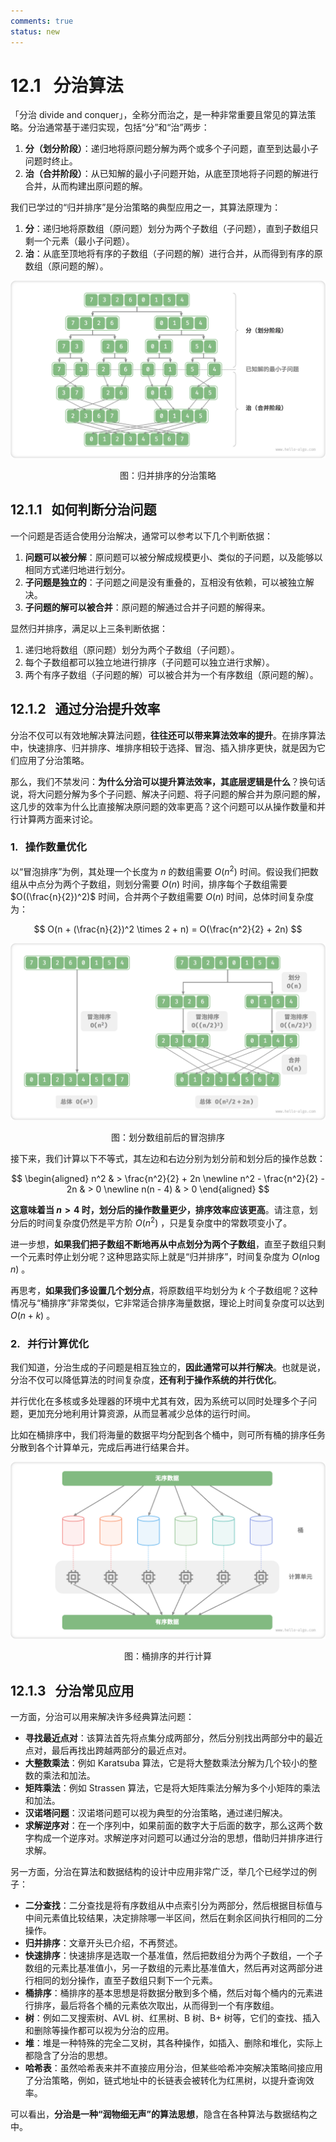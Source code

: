 ```yaml
---
comments: true
status: new
---
```


# 12.1 &nbsp; 分治算法

「分治 divide and conquer」，全称分而治之，是一种非常重要且常见的算法策略。分治通常基于递归实现，包括“分”和“治”两步：

1. **分（划分阶段）**：递归地将原问题分解为两个或多个子问题，直至到达最小子问题时终止。
2. **治（合并阶段）**：从已知解的最小子问题开始，从底至顶地将子问题的解进行合并，从而构建出原问题的解。

我们已学过的“归并排序”是分治策略的典型应用之一，其算法原理为：

1. **分**：递归地将原数组（原问题）划分为两个子数组（子问题），直到子数组只剩一个元素（最小子问题）。
2. **治**：从底至顶地将有序的子数组（子问题的解）进行合并，从而得到有序的原数组（原问题的解）。

![归并排序的分治策略](divide_and_conquer.assets/divide_and_conquer_merge_sort.png)

<p align="center"> 图：归并排序的分治策略 </p>

## 12.1.1 &nbsp; 如何判断分治问题

一个问题是否适合使用分治解决，通常可以参考以下几个判断依据：

1. **问题可以被分解**：原问题可以被分解成规模更小、类似的子问题，以及能够以相同方式递归地进行划分。
2. **子问题是独立的**：子问题之间是没有重叠的，互相没有依赖，可以被独立解决。
3. **子问题的解可以被合并**：原问题的解通过合并子问题的解得来。

显然归并排序，满足以上三条判断依据：

1. 递归地将数组（原问题）划分为两个子数组（子问题）。
2. 每个子数组都可以独立地进行排序（子问题可以独立进行求解）。
3. 两个有序子数组（子问题的解）可以被合并为一个有序数组（原问题的解）。

## 12.1.2 &nbsp; 通过分治提升效率

分治不仅可以有效地解决算法问题，**往往还可以带来算法效率的提升**。在排序算法中，快速排序、归并排序、堆排序相较于选择、冒泡、插入排序更快，就是因为它们应用了分治策略。

那么，我们不禁发问：**为什么分治可以提升算法效率，其底层逻辑是什么**？换句话说，将大问题分解为多个子问题、解决子问题、将子问题的解合并为原问题的解，这几步的效率为什么比直接解决原问题的效率更高？这个问题可以从操作数量和并行计算两方面来讨论。

### 1. &nbsp; 操作数量优化

以“冒泡排序”为例，其处理一个长度为 $n$ 的数组需要 $O(n^2)$ 时间。假设我们把数组从中点分为两个子数组，则划分需要 $O(n)$ 时间，排序每个子数组需要 $O((\frac{n}{2})^2)$ 时间，合并两个子数组需要 $O(n)$ 时间，总体时间复杂度为：

$$
O(n + (\frac{n}{2})^2 \times 2 + n) = O(\frac{n^2}{2} + 2n)
$$

![划分数组前后的冒泡排序](divide_and_conquer.assets/divide_and_conquer_bubble_sort.png)

<p align="center"> 图：划分数组前后的冒泡排序 </p>

接下来，我们计算以下不等式，其左边和右边分别为划分前和划分后的操作总数：

$$
\begin{aligned}
n^2 & > \frac{n^2}{2} + 2n \newline
n^2 - \frac{n^2}{2} - 2n & > 0 \newline
n(n - 4) & > 0
\end{aligned}
$$

**这意味着当 $n > 4$ 时，划分后的操作数量更少，排序效率应该更高**。请注意，划分后的时间复杂度仍然是平方阶 $O(n^2)$ ，只是复杂度中的常数项变小了。

进一步想，**如果我们把子数组不断地再从中点划分为两个子数组**，直至子数组只剩一个元素时停止划分呢？这种思路实际上就是“归并排序”，时间复杂度为 $O(n \log n)$ 。

再思考，**如果我们多设置几个划分点**，将原数组平均划分为 $k$ 个子数组呢？这种情况与“桶排序”非常类似，它非常适合排序海量数据，理论上时间复杂度可以达到 $O(n + k)$ 。

### 2. &nbsp; 并行计算优化

我们知道，分治生成的子问题是相互独立的，**因此通常可以并行解决**。也就是说，分治不仅可以降低算法的时间复杂度，**还有利于操作系统的并行优化**。

并行优化在多核或多处理器的环境中尤其有效，因为系统可以同时处理多个子问题，更加充分地利用计算资源，从而显著减少总体的运行时间。

比如在桶排序中，我们将海量的数据平均分配到各个桶中，则可所有桶的排序任务分散到各个计算单元，完成后再进行结果合并。

![桶排序的并行计算](divide_and_conquer.assets/divide_and_conquer_parallel_computing.png)

<p align="center"> 图：桶排序的并行计算 </p>

## 12.1.3 &nbsp; 分治常见应用

一方面，分治可以用来解决许多经典算法问题：

- **寻找最近点对**：该算法首先将点集分成两部分，然后分别找出两部分中的最近点对，最后再找出跨越两部分的最近点对。
- **大整数乘法**：例如 Karatsuba 算法，它是将大整数乘法分解为几个较小的整数的乘法和加法。
- **矩阵乘法**：例如 Strassen 算法，它是将大矩阵乘法分解为多个小矩阵的乘法和加法。
- **汉诺塔问题**：汉诺塔问题可以视为典型的分治策略，通过递归解决。
- **求解逆序对**：在一个序列中，如果前面的数字大于后面的数字，那么这两个数字构成一个逆序对。求解逆序对问题可以通过分治的思想，借助归并排序进行求解。

另一方面，分治在算法和数据结构的设计中应用非常广泛，举几个已经学过的例子：

- **二分查找**：二分查找是将有序数组从中点索引分为两部分，然后根据目标值与中间元素值比较结果，决定排除哪一半区间，然后在剩余区间执行相同的二分操作。
- **归并排序**：文章开头已介绍，不再赘述。
- **快速排序**：快速排序是选取一个基准值，然后把数组分为两个子数组，一个子数组的元素比基准值小，另一子数组的元素比基准值大，然后再对这两部分进行相同的划分操作，直至子数组只剩下一个元素。
- **桶排序**：桶排序的基本思想是将数据分散到多个桶，然后对每个桶内的元素进行排序，最后将各个桶的元素依次取出，从而得到一个有序数组。
- **树**：例如二叉搜索树、AVL 树、红黑树、B 树、B+ 树等，它们的查找、插入和删除等操作都可以视为分治的应用。
- **堆**：堆是一种特殊的完全二叉树，其各种操作，如插入、删除和堆化，实际上都隐含了分治的思想。
- **哈希表**：虽然哈希表来并不直接应用分治，但某些哈希冲突解决策略间接应用了分治策略，例如，链式地址中的长链表会被转化为红黑树，以提升查询效率。

可以看出，**分治是一种“润物细无声”的算法思想**，隐含在各种算法与数据结构之中。
